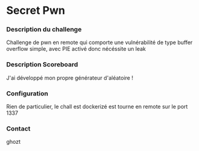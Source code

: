 # Secret Pwn

### Description du challenge

Challenge de pwn en remote qui comporte une vulnérabilité de type buffer overflow simple, avec PIE activé donc nécéssite un leak 
### Description Scoreboard

J'ai développé mon propre générateur d'aléatoire !

### Configuration

Rien de particulier, le chall est dockerizé est tourne en remote sur le port 1337

### Contact

ghozt

